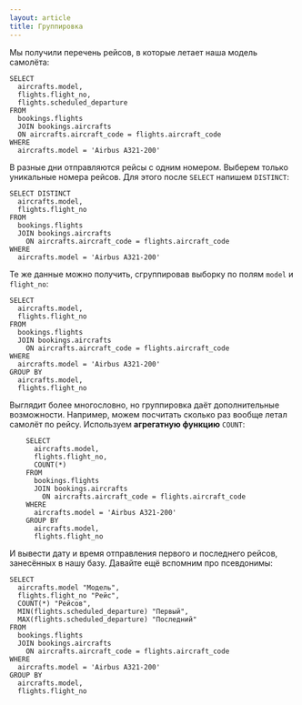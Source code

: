 ```yaml
---
layout: article
title: Группировка
---
```


Мы получили перечень рейсов, в которые летает наша модель самолёта:

    SELECT
      aircrafts.model,
      flights.flight_no,
      flights.scheduled_departure
    FROM
      bookings.flights
      JOIN bookings.aircrafts
      ON aircrafts.aircraft_code = flights.aircraft_code
    WHERE
      aircrafts.model = 'Airbus A321-200'

В разные дни отправляются рейсы с одним номером. Выберем только уникальные номера рейсов. Для этого после `SELECT` напишем `DISTINCT`:

    SELECT DISTINCT
      aircrafts.model,
      flights.flight_no
    FROM
      bookings.flights
      JOIN bookings.aircrafts
        ON aircrafts.aircraft_code = flights.aircraft_code
    WHERE
      aircrafts.model = 'Airbus A321-200'

Те же данные можно получить, сгруппировав выборку по полям `model` и `flight_no`:

    SELECT
      aircrafts.model,
      flights.flight_no
    FROM
      bookings.flights
      JOIN bookings.aircrafts
        ON aircrafts.aircraft_code = flights.aircraft_code
    WHERE
      aircrafts.model = 'Airbus A321-200'
    GROUP BY
      aircrafts.model,
      flights.flight_no

Выглядит более многословно, но группировка даёт дополнительные возможности. Например, можем посчитать сколько раз вообще летал самолёт по рейсу. Используем **агрегатную функцию** `COUNT`:


		SELECT
		  aircrafts.model,
		  flights.flight_no,
		  COUNT(*)
		FROM
		  bookings.flights
		  JOIN bookings.aircrafts
		    ON aircrafts.aircraft_code = flights.aircraft_code
		WHERE
		  aircrafts.model = 'Airbus A321-200'
		GROUP BY
		  aircrafts.model,
		  flights.flight_no


И вывести дату и время отправления первого и последнего рейсов, занесённых в нашу базу. Давайте ещё вспомним про псевдонимы:

    SELECT
      aircrafts.model "Модель",
      flights.flight_no "Рейс",
      COUNT(*) "Рейсов",
      MIN(flights.scheduled_departure) "Первый",
      MAX(flights.scheduled_departure) "Последний"
    FROM
      bookings.flights
      JOIN bookings.aircrafts
        ON aircrafts.aircraft_code = flights.aircraft_code
    WHERE
      aircrafts.model = 'Airbus A321-200'
    GROUP BY
      aircrafts.model,
      flights.flight_no

